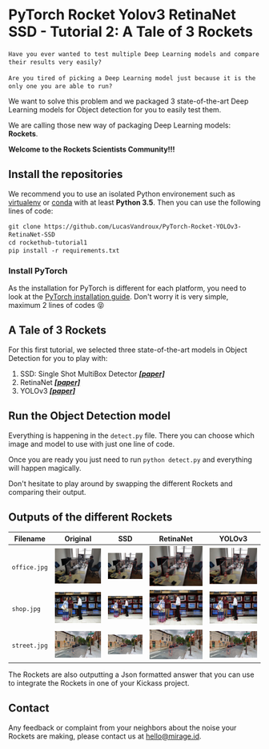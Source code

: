# PyTorch Rocket Yolov3 RetinaNet SSD - Tutorial 2: A Tale of 3 Rockets
    Have you ever wanted to test multiple Deep Learning models and compare their results very easily?

    Are you tired of picking a Deep Learning model just because it is the only one you are able to run?

We want to solve this problem and we packaged 3 state-of-the-art Deep Learning models for Object detection for you to easily test them.

We are calling those new way of packaging Deep Learning models: __Rockets__.

__Welcome to the Rockets Scientists Community!!!__

## Install the repositories
We recommend you to use an isolated Python environement such as [virtualenv](https://virtualenv.pypa.io/en/latest/) or [conda](https://docs.conda.io/en/latest/) with at least __Python 3.5__. Then you can use the following lines of code:
```
git clone https://github.com/LucasVandroux/PyTorch-Rocket-YOLOv3-RetinaNet-SSD
cd rockethub-tutorial1
pip install -r requirements.txt
```
### Install PyTorch
As the installation for PyTorch is different for each platform, you need to look at the [PyTorch installation guide](https://pytorch.org/get-started/locally/). Don't worry it is very simple, maximum 2 lines of codes :stuck_out_tongue_closed_eyes:

## A Tale of 3 Rockets
For this first tutorial, we selected three state-of-the-art models in Object Detection for you to play with:
1. SSD: Single Shot MultiBox Detector ___[[paper]](https://arxiv.org/pdf/1512.02325.pdf)___
2. RetinaNet ___[[paper]](https://arxiv.org/pdf/1708.02002.pdf)___
3. YOLOv3 ___[[paper]](https://pjreddie.com/media/files/papers/YOLOv3.pdf)___

## Run the Object Detection model
Everything is happening in the `detect.py` file. There you can choose which image and model to use with just one line of code.

Once you are ready you just need to run `python detect.py` and everything will happen magically.

Don't hesitate to play around by swapping the different Rockets and comparing their output.

## Outputs of the different Rockets
| Filename | Original | SSD | RetinaNet | YOLOv3 |
|----------|----------|-----------|-----|--------|
| `office.jpg` | ![image-original-office](images/office.jpg) | ![image-ssd-office](images/detections/ssd/office.jpg) | ![image-retinanet-office](images/detections/retinanet/office.jpg)|![image-yolov3-office](images/detections/yolov3/office.jpg)|
|`shop.jpg`|![image-original-shop](images/shop.jpg)|![image-ssd-shop](images/detections/ssd/shop.jpg)|![image-retinanet-shop](images/detections/retinanet/shop.jpg)|![image-yolov3-shop](images/detections/yolov3/shop.jpg)|
|`street.jpg`|![image-original-street](images/street.jpg)|![image-ssd-street](images/detections/ssd/street.jpg)|![image-retinanet-street](images/detections/retinanet/street.jpg)|![image-yolov3-street](images/detections/yolov3/street.jpg)|

The Rockets are also outputting a Json formatted answer that you can use to integrate the Rockets in one of your Kickass project.

## Contact
Any feedback or complaint from your neighbors about the noise your Rockets are making, please contact us at [hello@mirage.id](mailto:hello@mirage.id). 
